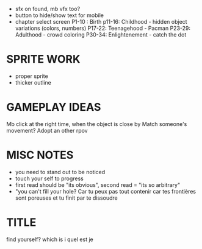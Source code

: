 
* sfx on found, mb vfx too?
* button to hide/show text for mobile
* chapter select screen
P1-10 : Birth
p11-16: Childhood - hidden object variations (colors, numbers)
P17-22: Teenagehood - Pacman
P23-29: Adulthood - crowd coloring
P30-34: Enlightenement - catch the dot





# SPRITE WORK
* proper sprite
* thicker outline

# GAMEPLAY IDEAS
Mb click at the right time, when the object is close by 
Match someone's movement? Adopt an other rpov 


# MISC NOTES
* you need to stand out to be noticed
* touch your self to progress
* first read should be "its obvious", second read = "its so arbitrary"
* "you can't fill your hole? Car tu peux pas tout contenir car tes frontières sont poreuses et tu finit par te dissoudre 


# TITLE

find yourself?
which is i
quel est je
